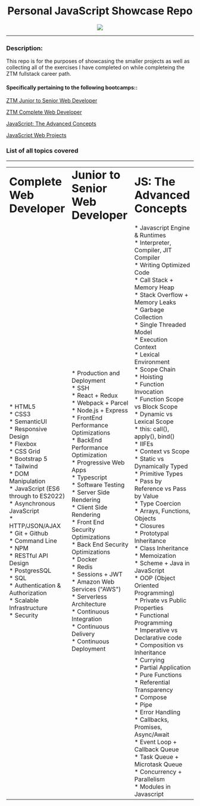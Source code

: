 <div align="center">
    <h1> Personal JavaScript Showcase Repo </h1>
</div>

<p align="center">
  <a href="https://skillicons.dev">
    <img src="https://skillicons.dev/icons?i=html,css,js,ts,react" />
  </a>
</p> 

<hr>

<h3> Description: </h3>

This repo is for the purposes of showcasing the smaller projects as well as collecting all of the exercises I have completed on while completeing the ZTM fullstack career path. 

<h4> Specifically pertaining to the following bootcamps:: </h4>


[ZTM Junior to Senior Web Developer](https://academy.zerotomastery.io/courses/enrolled/700470)

[ZTM Complete Web Developer](https://academy.zerotomastery.io/courses/enrolled/697434)

[JavaScript: The Advanced Concepts](https://academy.zerotomastery.io/courses/enrolled/698487)

[JavaScript Web Projects](https://zerotomastery.io/courses/javascript-projects/)


### List of all topics covered
---------------------------------------------------

<table border="0">
 <tr>
    <td><b style="font-size:30px">Complete Web Developer</b></td>
    <td><b style="font-size:30px">Junior to Senior Web Developer</b></td>
    <td><b style="font-size:30px">JS: The Advanced Concepts</b></td>
 </tr>
 <tr>
    <td>
    * HTML5 <br/> 
    * CSS3 <br/>
    * SemanticUI <br/>
    * Responsive Design<br/>
    * Flexbox<br/>
    * CSS Grid<br/>
    * Bootstrap 5<br/>
    * Tailwind<br/>
    * DOM Manipulation<br/>
    * JavaScript (ES6 through to ES2022)<br/>
    * Asynchronous JavaScript<br/>
    * HTTP/JSON/AJAX<br/>
    * Git + Github<br/>
    * Command Line<br/>
    * NPM<br/>
    * RESTful API Design<br/>
    * PostgresSQL<br/>
    * SQL<br/>
    * Authentication & Authorization<br/>
    * Scalable Infrastructure<br/>
    * Security<br/>
    </td>
    <td>
    * Production and Deployment<br/>
    * SSH<br/>
    * React + Redux<br/>
    * Webpack + Parcel<br/>
    * Node.js + Express<br/>
    * FrontEnd Performance Optimizations<br/>
    * BackEnd Performance Optimization<br/>
    * Progressive Web Apps<br/>
    * Typescript<br/>
    * Software Testing<br/>
    * Server Side Rendering<br/> 
    * Client Side Rendering<br/>
    * Front End Security Optimizations<br/>
    * Back End Security Optimizations<br/>
    * Docker<br/>
    * Redis<br/>
    * Sessions + JWT<br/>
    * Amazon Web Services ("AWS")<br/>
    * Serverless Architecture<br/>
    * Continuous Integration<br/>
    * Continuous Delivery<br/>
    * Continuous Deployment<br/>
    </td>
    <td>
    * Javascript Engine & Runtimes<br/>
    * Interpreter, Compiler, JIT Compiler<br/>
    * Writing Optimized Code<br/>
    * Call Stack + Memory Heap<br/>
    * Stack Overflow + Memory Leaks<br/>
    * Garbage Collection<br/>
    * Single Threaded Model<br/>
    * Execution Context<br/>
    * Lexical Environment<br/>
    * Scope Chain<br/>
    * Hoisting<br/>
    * Function Invocation<br/>
    * Function Scope vs Block Scope<br/>
    * Dynamic vs Lexical Scope<br/>
    * this: call(), apply(), bind()<br/>
    * IIFEs<br/>
    * Context vs Scope<br/>
    * Static vs Dynamically Typed<br/>
    * Primitive Types<br/>
    * Pass by Reference vs Pass by Value<br/>
    * Type Coercion<br/>
    * Arrays, Functions, Objects<br/>
    * Closures<br/>
    * Prototypal Inheritance<br/>
    * Class Inheritance<br/>
    * Memoization<br/>
    * Scheme + Java in JavaScript<br/>
    * OOP (Object Oriented Programming)<br/>
    * Private vs Public Properties<br/>
    * Functional Programming<br/>
    * Imperative vs Declarative code<br/>
    * Composition vs Inheritance<br/>
    * Currying<br/>
    * Partial Application<br/>
    * Pure Functions<br/>
    * Referential Transparency<br/>
    * Compose<br/>
    * Pipe<br/>
    * Error Handling<br/>
    * Callbacks, Promises, Async/Await<br/>
    * Event Loop + Callback Queue<br/>
    * Task Queue + Microtask Queue<br/>
    * Concurrency + Parallelism<br/>
    * Modules in Javascript<br/>
    </td>
 </tr>
</table>


